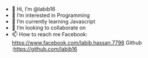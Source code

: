 - 👋 Hi, I’m @labib16
- 👀 I’m interested in Programming
- 🌱 I’m currently learning Javascript
- 💞️ I’m looking to collaborate on 
- 📫 How to reach me Facebook: https://www.facebook.com/labib.hassan.7798
                               Github :https://github.com/labib16      

<!---
labib16/labib16 is a ✨ special ✨ repository because its `README.md` (this file) appears on your GitHub profile.
You can click the Preview link to take a look at your changes.
--->
